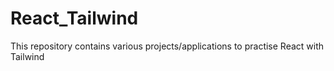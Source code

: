 # React_Tailwind
This repository contains various projects/applications to practise React with Tailwind
